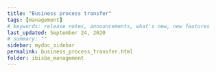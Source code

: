 ```yaml
---
title: "Business process transfer"
tags: [management]
# keywords: release notes, announcements, what's new, new features
last_updated: September 24, 2020
# summary: ""
sidebar: mydoc_sidebar
permalink: business_process_transfer.html
folder: ibisba_management
---
```

